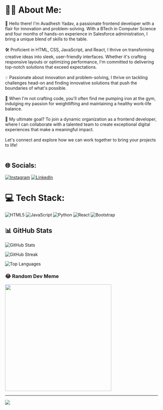 # 👨‍💻 About Me:
👋 Hello there! I'm Avadhesh Yadav, a passionate frontend developer with a flair for innovation and problem-solving. With a BTech in Computer Science and four months of hands-on experience in Salesforce administration, I bring a unique blend of skills to the table.<br><br>🛠️ Proficient in HTML, CSS, JavaScript, and React, I thrive on transforming creative ideas into sleek, user-friendly interfaces. Whether it's crafting responsive layouts or optimizing performance, I'm committed to delivering top-notch solutions that exceed expectations.<br><br>💡 Passionate about innovation and problem-solving, I thrive on tackling challenges head-on and finding innovative solutions that push the boundaries of what's possible.<br><br>💪 When I'm not crafting code, you'll often find me pumping iron at the gym, indulging my passion for weightlifting and maintaining a healthy work-life balance.<br><br>🚀 My ultimate goal? To join a dynamic organization as a frontend developer, where I can collaborate with a talented team to create exceptional digital experiences that make a meaningful impact.<br><br>Let's connect and explore how we can work together to bring your projects to life!<br><br>


## 🌐 Socials:
[![Instagram](https://img.shields.io/badge/Instagram-%23E4405F.svg?logo=Instagram&logoColor=white)](https://instagram.com/avds_ydv) [![LinkedIn](https://img.shields.io/badge/LinkedIn-%230077B5.svg?logo=linkedin&logoColor=white)](https://www.linkedin.com/in/avadhesh-yadav-8143a9245/) 

# 💻 Tech Stack:
![HTML5](https://img.shields.io/badge/html5-%23E34F26.svg?style=for-the-badge&logo=html5&logoColor=white) ![JavaScript](https://img.shields.io/badge/javascript-%23323330.svg?style=for-the-badge&logo=javascript&logoColor=%23F7DF1E) ![Python](https://img.shields.io/badge/python-3670A0?style=for-the-badge&logo=python&logoColor=ffdd54) ![React](https://img.shields.io/badge/react-%2320232a.svg?style=for-the-badge&logo=react&logoColor=%2361DAFB) ![Bootstrap](https://img.shields.io/badge/bootstrap-%238511FA.svg?style=for-the-badge&logo=bootstrap&logoColor=white)

## 📊 GitHub Stats

![GitHub Stats](https://github-readme-stats.vercel.app/api?username=avadhesh-yadav&theme=dark&hide_border=true&include_all_commits=true&countprivate=true)

![GitHub Streak](https://github-readme-streak-stats.herokuapp.com?user=avadhesh-yadav&theme=dark&hide_border=true)

![Top Languages](https://github-readme-stats.vercel.app/api/top-langs/?username=avadhesh-yadav&theme=dark&hide_border=true&include_all_commits=true&count_private=true&layout=compact)

### 😂 Random Dev Meme
<img src='https://randommeme-five.vercel.app/' style="height: 350px;"/>

---
[![](https://visitcount.itsvg.in/api?id=avadhesh-yadav&icon=0&color=6)](https://visitcount.itsvg.in)

<!-- Proudly created with GPRM ( https://gprm.itsvg.in ) -->
